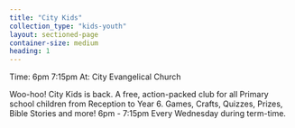 ```yaml
---
title: "City Kids"
collection_type: "kids-youth"
layout: sectioned-page
container-size: medium
heading: 1
---
```


Time: 6pm 7:15pm
At: City Evangelical Church

Woo-hoo! City Kids is back. A free, action-packed club for all Primary school children from Reception to Year 6. Games, Crafts, Quizzes, Prizes, Bible Stories and more!
6pm - 7:15pm Every Wednesday during term-time.
